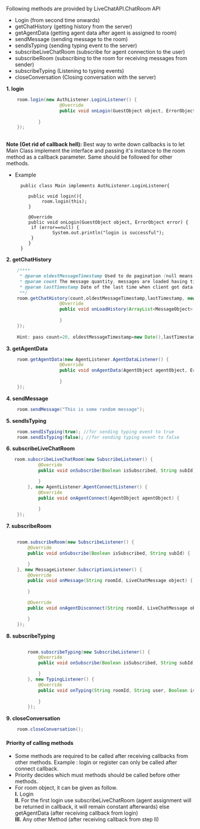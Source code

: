 Following methods are provided by LiveChatAPI.ChatRoom API

- Login (from second time onwards)
- getChatHistory (getting history from the server)
- getAgentData (getting agent data after agent is assigned to room)
- sendMessage (sending message to the room)
- sendIsTyping (sending typing event to the server)
- subscribeLiveChatRoom (subscribe for agent connection to the user)
- subscribeRoom (subscribing to the room for receiving messages from sender)
- subscribeTyping (Listening to typing events)
- closeConversation (Closing conversation with the server)

**1. login**

```java
    room.login(new AuthListener.LoginListener() {
                    @Override
                    public void onLogin(GuestObject object, ErrorObject error) {
                        
            }
    });
    
```

**Note (Get rid of callback hell):** Best way to write down callbacks is to let Main Class implement the interface and passing it's instance to the room method as a callback parameter. Same should be followed for other methods. 
    
- Example 

        public class Main implements AuthListener.LoginListener{
           
           public void login(){
                room.login(this);
           }
           
           @Override
           public void onLogin(GuestObject object, ErrorObject error) {
            if (error==null) {
                    System.out.println("login is successful");
            }
           }
        }
        
   
**2. getChatHistory**

```java
    /****
     * @param oldestMessageTimestamp Used to do pagination (null means latest timestamp)
     * @param count The message quantity, messages are loaded having timestamp older than @param oldestMessageTimestamp
     * @param lastTimestamp Date of the last time when client got data (Used to calculate unread)[unread count suggests number of unread messages having timestamp above @param lastTimestamp]
     **/
    room.getChatHistory(count,oldestMessageTimestamp,lastTimestamp, new LoadHistoryListener() {
                    @Override
                    public void onLoadHistory(ArrayList<MessageObject> list, int unreadNotLoaded, ErrorObject error) {
                        
                    }
    });
    
    Hint: pass count=20, oldestMessageTimestamp=new Date(),lastTimestamp=null for getting latest 20 messages
```

**3. getAgentData**

```java
    room.getAgentData(new AgentListener.AgentDataListener() {
                    @Override
                    public void onAgentData(AgentObject agentObject, ErrorObject error) {
                        
                    }
    });
```

**4. sendMessage**

```java
    room.sendMessage("This is some random message");
```

**5. sendIsTyping**

```java
    room.sendIsTyping(true); //for sending typing event to true
    room.sendIsTyping(false); //for sending typing event to false
```


**6. subscribeLiveChatRoom**

```java
   room.subscribeLiveChatRoom(new SubscribeListener() {
            @Override
            public void onSubscribe(Boolean isSubscribed, String subId) {

            }
        }, new AgentListener.AgentConnectListener() {
            @Override
            public void onAgentConnect(AgentObject agentObject) {
                
            }
    });
```

**7. subscribeRoom**

```java

    room.subscribeRoom(new SubscribeListener() {
        @Override
        public void onSubscribe(Boolean isSubscribed, String subId) {

        }
    }, new MessageListener.SubscriptionListener() {
        @Override
        public void onMessage(String roomId, LiveChatMessage object) {
            
        }

        @Override
        public void onAgentDisconnect(String roomId, LiveChatMessage object) {

        }
    });

```

**8. subscribeTyping**

```java

        room.subscribeTyping(new SubscribeListener() {
            @Override
            public void onSubscribe(Boolean isSubscribed, String subId) {

            }
        }, new TypingListener() {
            @Override
            public void onTyping(String roomId, String user, Boolean istyping) {
                
            }
        });
```

**9. closeConversation**

```java
    room.closeConversation();
```

#### Priority of calling methods    
- Some methods are required to be called after receiving callbacks from other methods.
Example : login or register can only be called after connect callback.
- Priority decides which must methods should be called before other methods.
- For room object, it can be given as follow. </br>
**I.** Login </br>
**II.** For the first login use subscribeLiveChatRoom (agent assignment will be returned in callback, it will remain constant afterwards) else getAgentData (after receiving callback from login) </br>
**III.** Any other Method (after receiving callback from step II)</br>
